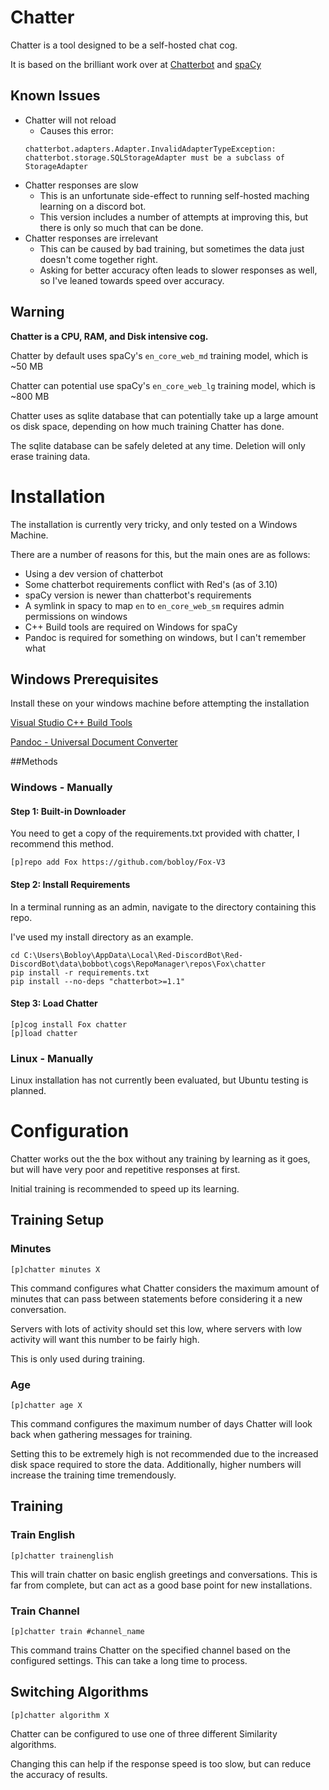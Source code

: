 # Chatter

Chatter is a tool designed to be a self-hosted chat cog.

It is based on the brilliant work over at [Chatterbot](https://github.com/gunthercox/ChatterBot) and [spaCy](https://github.com/explosion/spaCy)


## Known Issues

* Chatter will not reload
    * Causes this error:
    ```
    chatterbot.adapters.Adapter.InvalidAdapterTypeException: chatterbot.storage.SQLStorageAdapter must be a subclass of StorageAdapter 
    ```
* Chatter responses are slow
    * This is an unfortunate side-effect to running self-hosted maching learning on a discord bot. 
    * This version includes a number of attempts at improving this, but there is only so much that can be done.
* Chatter responses are irrelevant
    * This can be caused by bad training, but sometimes the data just doesn't come together right.
    * Asking for better accuracy often leads to slower responses as well, so I've leaned towards speed over accuracy.

## Warning

**Chatter is a CPU, RAM, and Disk intensive cog.**

Chatter by default uses spaCy's `en_core_web_md` training model, which is ~50 MB

Chatter can potential use spaCy's `en_core_web_lg` training model, which is ~800 MB

Chatter uses as sqlite database that can potentially take up a large amount os disk space,
depending on how much training Chatter has done. 

The sqlite database can be safely deleted at any time. Deletion will only erase training data.


# Installation
The installation is currently very tricky, and only tested on a Windows Machine. 

There are a number of reasons for this, but the main ones are as follows:
* Using a dev version of chatterbot
* Some chatterbot requirements conflict with Red's (as of 3.10)
* spaCy version is newer than chatterbot's requirements
* A symlink in spacy to map `en` to `en_core_web_sm` requires admin permissions on windows
* C++ Build tools are required on Windows for spaCy
* Pandoc is required for something on windows, but I can't remember what

## Windows Prerequisites

Install these on your windows machine before attempting the installation

[Visual Studio C++ Build Tools](https://visualstudio.microsoft.com/visual-cpp-build-tools/)

[Pandoc - Universal Document Converter](https://pandoc.org/installing.html)

##Methods
### Windows - Manually
#### Step 1: Built-in Downloader

You need to get a copy of the requirements.txt provided with chatter, I recommend this method.

```
[p]repo add Fox https://github.com/bobloy/Fox-V3
```

#### Step 2: Install Requirements

In a terminal running as an admin, navigate to the directory containing this repo. 

I've used my install directory as an example.

```
cd C:\Users\Bobloy\AppData\Local\Red-DiscordBot\Red-DiscordBot\data\bobbot\cogs\RepoManager\repos\Fox\chatter
pip install -r requirements.txt
pip install --no-deps "chatterbot>=1.1"
```

#### Step 3: Load Chatter

```
[p]cog install Fox chatter
[p]load chatter
```

### Linux - Manually

Linux installation has not currently been evaluated, but Ubuntu testing is planned.

# Configuration

Chatter works out the the box without any training by learning as it goes, 
but will have very poor and repetitive responses at first.

Initial training is recommended to speed up its learning.

## Training Setup

### Minutes
```
[p]chatter minutes X
``` 
This command configures what Chatter considers the maximum amount of minutes 
that can pass between statements before considering it a new conversation.

Servers with lots of activity should set this low, where servers with low activity 
will want this number to be fairly high.

This is only used during training.

### Age

```
[p]chatter age X
``` 
This command configures the maximum number of days Chatter will look back when 
gathering messages for training.

Setting this to be extremely high is not recommended due to the increased disk space required to store
the data. Additionally, higher numbers will increase the training time tremendously.


## Training

### Train English

```
[p]chatter trainenglish
```

This will train chatter on basic english greetings and conversations. 
This is far from complete, but can act as a good base point for new installations.

### Train Channel

```
[p]chatter train #channel_name
``` 
This command trains Chatter on the specified channel based on the configured 
settings. This can take a long time to process.


## Switching Algorithms

```
[p]chatter algorithm X
```

Chatter can be configured to use one of three different Similarity algorithms.

Changing this can help if the response speed is too slow, but can reduce the accuracy of results.